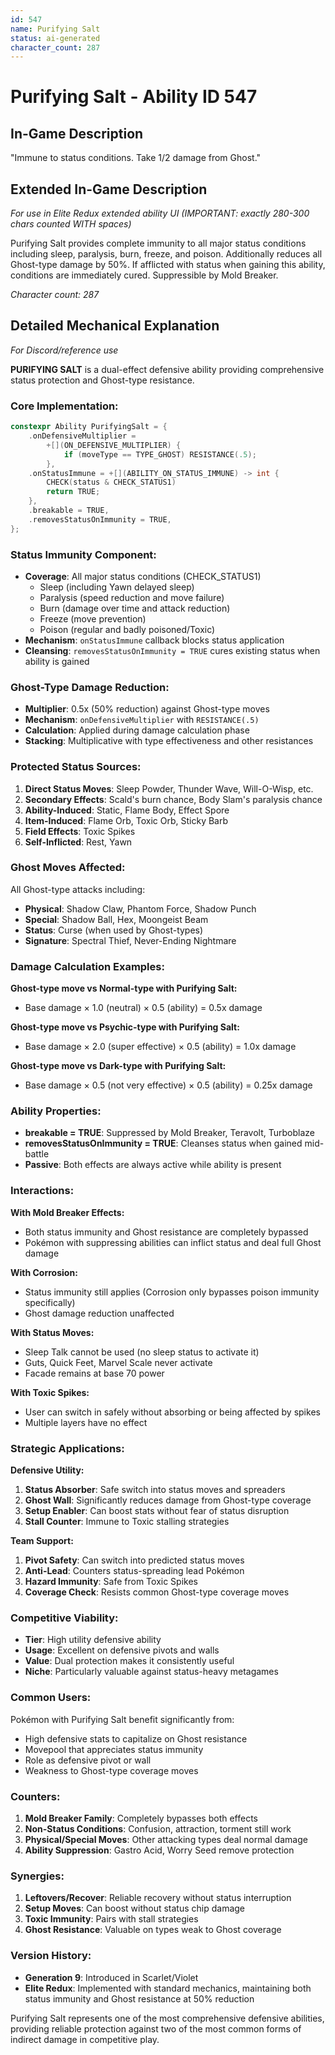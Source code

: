 ```yaml
---
id: 547
name: Purifying Salt
status: ai-generated
character_count: 287
---
```


# Purifying Salt - Ability ID 547

## In-Game Description
"Immune to status conditions. Take 1/2 damage from Ghost."

## Extended In-Game Description
*For use in Elite Redux extended ability UI (IMPORTANT: exactly 280-300 chars counted WITH spaces)*

Purifying Salt provides complete immunity to all major status conditions including sleep, paralysis, burn, freeze, and poison. Additionally reduces all Ghost-type damage by 50%. If afflicted with status when gaining this ability, conditions are immediately cured. Suppressible by Mold Breaker.

*Character count: 287*

## Detailed Mechanical Explanation
*For Discord/reference use*

**PURIFYING SALT** is a dual-effect defensive ability providing comprehensive status protection and Ghost-type resistance.

### Core Implementation:
```cpp
constexpr Ability PurifyingSalt = {
    .onDefensiveMultiplier =
        +[](ON_DEFENSIVE_MULTIPLIER) {
            if (moveType == TYPE_GHOST) RESISTANCE(.5);
        },
    .onStatusImmune = +[](ABILITY_ON_STATUS_IMMUNE) -> int {
        CHECK(status & CHECK_STATUS1)
        return TRUE;
    },
    .breakable = TRUE,
    .removesStatusOnImmunity = TRUE,
};
```

### Status Immunity Component:
- **Coverage**: All major status conditions (CHECK_STATUS1)
  - Sleep (including Yawn delayed sleep)
  - Paralysis (speed reduction and move failure)
  - Burn (damage over time and attack reduction)
  - Freeze (move prevention)
  - Poison (regular and badly poisoned/Toxic)
- **Mechanism**: `onStatusImmune` callback blocks status application
- **Cleansing**: `removesStatusOnImmunity = TRUE` cures existing status when ability is gained

### Ghost-Type Damage Reduction:
- **Multiplier**: 0.5x (50% reduction) against Ghost-type moves
- **Mechanism**: `onDefensiveMultiplier` with `RESISTANCE(.5)`
- **Calculation**: Applied during damage calculation phase
- **Stacking**: Multiplicative with type effectiveness and other resistances

### Protected Status Sources:
1. **Direct Status Moves**: Sleep Powder, Thunder Wave, Will-O-Wisp, etc.
2. **Secondary Effects**: Scald's burn chance, Body Slam's paralysis chance
3. **Ability-Induced**: Static, Flame Body, Effect Spore
4. **Item-Induced**: Flame Orb, Toxic Orb, Sticky Barb
5. **Field Effects**: Toxic Spikes
6. **Self-Inflicted**: Rest, Yawn

### Ghost Moves Affected:
All Ghost-type attacks including:
- **Physical**: Shadow Claw, Phantom Force, Shadow Punch
- **Special**: Shadow Ball, Hex, Moongeist Beam
- **Status**: Curse (when used by Ghost-types)
- **Signature**: Spectral Thief, Never-Ending Nightmare

### Damage Calculation Examples:
**Ghost-type move vs Normal-type with Purifying Salt:**
- Base damage × 1.0 (neutral) × 0.5 (ability) = 0.5x damage

**Ghost-type move vs Psychic-type with Purifying Salt:**
- Base damage × 2.0 (super effective) × 0.5 (ability) = 1.0x damage

**Ghost-type move vs Dark-type with Purifying Salt:**
- Base damage × 0.5 (not very effective) × 0.5 (ability) = 0.25x damage

### Ability Properties:
- **breakable = TRUE**: Suppressed by Mold Breaker, Teravolt, Turboblaze
- **removesStatusOnImmunity = TRUE**: Cleanses status when gained mid-battle
- **Passive**: Both effects are always active while ability is present

### Interactions:

**With Mold Breaker Effects:**
- Both status immunity and Ghost resistance are completely bypassed
- Pokémon with suppressing abilities can inflict status and deal full Ghost damage

**With Corrosion:**
- Status immunity still applies (Corrosion only bypasses poison immunity specifically)
- Ghost damage reduction unaffected

**With Status Moves:**
- Sleep Talk cannot be used (no sleep status to activate it)
- Guts, Quick Feet, Marvel Scale never activate
- Facade remains at base 70 power

**With Toxic Spikes:**
- User can switch in safely without absorbing or being affected by spikes
- Multiple layers have no effect

### Strategic Applications:

**Defensive Utility:**
1. **Status Absorber**: Safe switch into status moves and spreaders
2. **Ghost Wall**: Significantly reduces damage from Ghost-type coverage
3. **Setup Enabler**: Can boost stats without fear of status disruption
4. **Stall Counter**: Immune to Toxic stalling strategies

**Team Support:**
1. **Pivot Safety**: Can switch into predicted status moves
2. **Anti-Lead**: Counters status-spreading lead Pokémon
3. **Hazard Immunity**: Safe from Toxic Spikes
4. **Coverage Check**: Resists common Ghost-type coverage moves

### Competitive Viability:
- **Tier**: High utility defensive ability
- **Usage**: Excellent on defensive pivots and walls
- **Value**: Dual protection makes it consistently useful
- **Niche**: Particularly valuable against status-heavy metagames

### Common Users:
Pokémon with Purifying Salt benefit significantly from:
- High defensive stats to capitalize on Ghost resistance
- Movepool that appreciates status immunity
- Role as defensive pivot or wall
- Weakness to Ghost-type coverage moves

### Counters:
1. **Mold Breaker Family**: Completely bypasses both effects
2. **Non-Status Conditions**: Confusion, attraction, torment still work
3. **Physical/Special Moves**: Other attacking types deal normal damage
4. **Ability Suppression**: Gastro Acid, Worry Seed remove protection

### Synergies:
1. **Leftovers/Recover**: Reliable recovery without status interruption
2. **Setup Moves**: Can boost without status chip damage
3. **Toxic Immunity**: Pairs with stall strategies
4. **Ghost Resistance**: Valuable on types weak to Ghost coverage

### Version History:
- **Generation 9**: Introduced in Scarlet/Violet
- **Elite Redux**: Implemented with standard mechanics, maintaining both status immunity and Ghost resistance at 50% reduction

Purifying Salt represents one of the most comprehensive defensive abilities, providing reliable protection against two of the most common forms of indirect damage in competitive play.